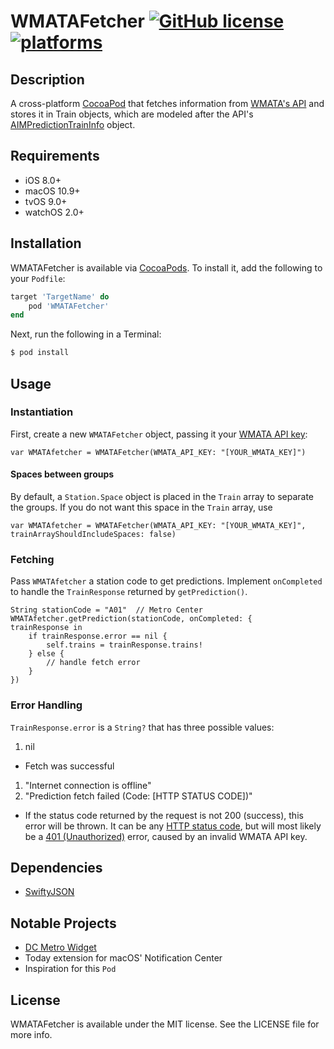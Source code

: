 # WMATAFetcher [![GitHub license](https://img.shields.io/badge/license-MIT-blue.svg)](https://raw.githubusercontent.com/clrung/WMATAFetcher/master/LICENSE) [![platforms](https://img.shields.io/cocoapods/p/AFNetworking.svg)]()
## Description
A cross-platform [CocoaPod](https://cocoapods.org) that fetches information from [WMATA's API](https://developer.wmata.com/) and stores it in Train objects, which are modeled after the API's [AIMPredictionTrainInfo](https://developer.wmata.com/docs/services/547636a6f9182302184cda78/operations/547636a6f918230da855363f/console#AIMPredictionTrainInfo) object.

## Requirements
* iOS 8.0+
* macOS 10.9+
* tvOS 9.0+
* watchOS 2.0+

## Installation
WMATAFetcher is available via [CocoaPods](https://cocoapods.org). To install it, add the following to your `Podfile`:

```ruby
target 'TargetName' do
	pod 'WMATAFetcher'
end
```

Next, run the following in a Terminal:

```bash
$ pod install
```

## Usage
### Instantiation
First, create a new `WMATAFetcher` object, passing it your [WMATA API key](https://developer.wmata.com/signup/):

```obj-c
var WMATAfetcher = WMATAFetcher(WMATA_API_KEY: "[YOUR_WMATA_KEY]")
```

#### Spaces between groups
By default, a `Station.Space` object is placed in the `Train` array to separate the groups.  If you do not want this space in the `Train` array, use 

```obj-c
var WMATAfetcher = WMATAFetcher(WMATA_API_KEY: "[YOUR_WMATA_KEY]", trainArrayShouldIncludeSpaces: false)
```

### Fetching
Pass `WMATAfetcher` a station code to get predictions.  Implement `onCompleted` to handle the `TrainResponse` returned by `getPrediction()`.

```obj-c
String stationCode = "A01"	// Metro Center
WMATAfetcher.getPrediction(stationCode, onCompleted: {
trainResponse in
	if trainResponse.error == nil {
		self.trains = trainResponse.trains!
	} else {
		// handle fetch error
	}
})
```

### Error Handling
`TrainResponse.error` is a `String?` that has three possible values:

1. nil
 * Fetch was successful
1. "Internet connection is offline"
1. "Prediction fetch failed (Code: [HTTP STATUS CODE])"
 * If the status code returned by the request is not 200 (success), this error will be thrown.  It can be any [HTTP status code](https://en.wikipedia.org/wiki/List_of_HTTP_status_codes), but will most likely be a [401 (Unauthorized)](https://en.wikipedia.org/wiki/List_of_HTTP_status_codes#4xx_Client_Error) error, caused by an invalid WMATA API key.

## Dependencies
* [SwiftyJSON](https://github.com/SwiftyJSON/SwiftyJSON)

## Notable Projects
* [DC Metro Widget](https://github.com/clrung/DCMetroWidget)
 * Today extension for macOS' Notification Center
 * Inspiration for this `Pod`

## License
WMATAFetcher is available under the MIT license. See the LICENSE file for more info.